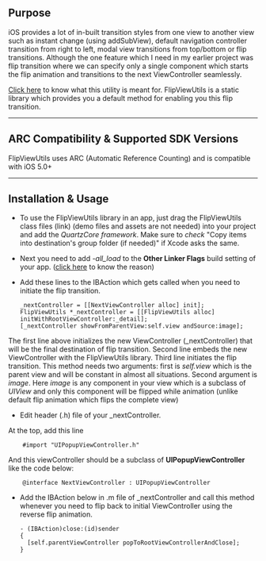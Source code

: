 Purpose
-------

iOS provides a lot of in-built transition styles from one view to another view such as instant change (using addSubView), default navigation controller transition from right to left, modal view transitions from top/bottom or flip transitions. Although the one feature which I need in my earlier project was flip transition where we can specify only a single component which starts the flip animation and transitions to the next ViewController seamlessly. 

[Click here][video link] to know what this utility is meant for. FlipViewUtils is a static library which provides you a default method for enabling you this flip transition.

* * *
ARC Compatibility & Supported SDK Versions
------------------------------------------

FlipViewUtils uses ARC (Automatic Reference Counting) and is compatible with iOS 5.0+

* * *
Installation & Usage
--------------------

  - To use the FlipViewUtils library in an app, just drag the FlipViewUtils class files (link) (demo files and assets are not needed) into your project and add the *QuartzCore framework*.
Make sure to *check* "Copy items into destination's group folder (if needed)" if Xcode asks the same.

  - Next you need to add *-all_load* to the **Other Linker Flags** build setting of your app. ([click here][reason1] to know the reason)
  - Add these lines to the IBAction which gets called when you need to initiate the flip transition.

        _nextController = [[NextViewController alloc] init];
        FlipViewUtils *_nextController = [[FlipViewUtils alloc] initWithRootViewController:_detail];
        [_nextController showFromParentView:self.view andSource:image];

  The first line above initializes the new ViewController (_nextController) that will be the final destination of flip transition.
  Second line embeds the new ViewController with the FlipViewUtils library.
  Third line initiates the flip transition. This method needs two arguments: first is *self.view* which is the parent view and will be constant in almost all situations. Second argument is *image*. Here *image* is any component in your view which is a subclass of *UIView* and only this component will be flipped while animation (unlike default flip animation which flips the complete view)

  - Edit header (.h) file of your _nextController.

  At the top, add this line

        #import "UIPopupViewController.h"

  And this viewController should be a subclass of **UIPopupViewController** like the code below:

        @interface NextViewController : UIPopupViewController

  - Add the IBAction below in .m file of _nextController and call this method whenever you need to flip back to initial ViewController using the reverse flip animation.

        - (IBAction)close:(id)sender
        {
          [self.parentViewController popToRootViewControllerAndClose];
        }



  [reason1]: http://developer.apple.com/library/mac/#qa/qa1490/_index.html
  [video link]: http://google.com/

